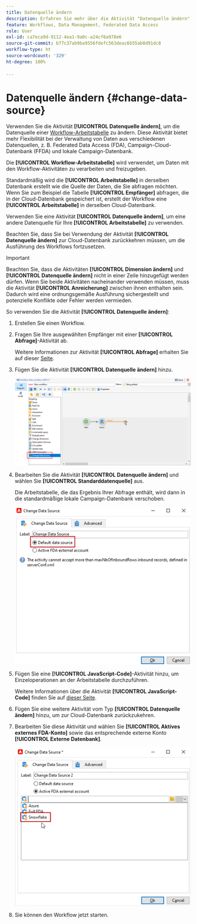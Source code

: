 ```yaml
---
title: Datenquelle ändern
description: Erfahren Sie mehr über die Aktivität "Datenquelle ändern".
feature: Workflows, Data Management, Federated Data Access
role: User
exl-id: ca7eca9d-9112-4ea1-9a0c-a24cf6a978e6
source-git-commit: b77c37ab9ba9556fdefc563deac6b55ab0d91dc8
workflow-type: ht
source-wordcount: '329'
ht-degree: 100%

---
```


# Datenquelle ändern {#change-data-source}

Verwenden Sie die Aktivität **[!UICONTROL Datenquelle ändern]**, um die Datenquelle einer [Workflow-Arbeitstabelle](use-workflow-data.md#workflow-temporary-work-table) zu ändern. Diese Aktivität bietet mehr Flexibilität bei der Verwaltung von Daten aus verschiedenen Datenquellen, z. B. Federated Data Access (FDA), Campaign-Cloud-Datenbank (FFDA) und lokale Campaign-Datenbank.

Die **[!UICONTROL Workflow-Arbeitstabelle]** wird verwendet, um Daten mit den Workflow-Aktivitäten zu verarbeiten und freizugeben.

Standardmäßig wird die **[!UICONTROL Arbeitstabelle]** in derselben Datenbank erstellt wie die Quelle der Daten, die Sie abfragen möchten.
Wenn Sie zum Beispiel die Tabelle **[!UICONTROL Empfänger]** abfragen, die in der Cloud-Datenbank gespeichert ist, erstellt der Workflow eine **[!UICONTROL Arbeitstabelle]** in derselben Cloud-Datenbank.

Verwenden Sie eine Aktivität **[!UICONTROL Datenquelle ändern]**, um eine andere Datenquelle für Ihre **[!UICONTROL Arbeitstabelle]** zu verwenden.

Beachten Sie, dass Sie bei Verwendung der Aktivität **[!UICONTROL Datenquelle ändern]** zur Cloud-Datenbank zurückkehren müssen, um die Ausführung des Workflows fortzusetzen.

>[!IMPORTANT]
>
>Beachten Sie, dass die Aktivitäten **[!UICONTROL Dimension ändern]** und **[!UICONTROL Datenquelle ändern]** nicht in einer Zeile hinzugefügt werden dürfen. Wenn Sie beide Aktivitäten nacheinander verwenden müssen, muss die Aktivität **[!UICONTROL Anreicherung]** zwischen ihnen enthalten sein. Dadurch wird eine ordnungsgemäße Ausführung sichergestellt und potenzielle Konflikte oder Fehler werden vermieden.

So verwenden Sie die Aktivität **[!UICONTROL Datenquelle ändern]**:

1. Erstellen Sie einen Workflow.

1. Fragen Sie Ihre ausgewählten Empfänger mit einer **[!UICONTROL Abfrage]**-Aktivität ab.

   Weitere Informationen zur Aktivität **[!UICONTROL Abfrage]** erhalten Sie auf dieser [Seite](query.md#create-a-query).

1. Fügen Sie die Aktivität **[!UICONTROL Datenquelle ändern]** hinzu.

   ![](assets/change-data-source.png)

1. Bearbeiten Sie die Aktivität **[!UICONTROL Datenquelle ändern]** und wählen Sie **[!UICONTROL Standarddatenquelle]** aus.

   Die Arbeitstabelle, die das Ergebnis Ihrer Abfrage enthält, wird dann in die standardmäßige lokale Campaign-Datenbank verschoben.

   ![](assets/change-data-source_2.png)

1. Fügen Sie eine **[!UICONTROL JavaScript-Code]**-Aktivität hinzu, um Einzeloperationen an der Arbeitstabelle durchzuführen.

   Weitere Informationen über die Aktivität **[!UICONTROL JavaScript-Code]** finden Sie auf [dieser Seite](sql-code-and-javascript-code.md#javascript-code).

1. Fügen Sie eine weitere Aktivität vom Typ **[!UICONTROL Datenquelle ändern]** hinzu, um zur Cloud-Datenbank zurückzukehren.

1. Bearbeiten Sie diese Aktivität und wählen Sie **[!UICONTROL Aktives externes FDA-Konto]** sowie das entsprechende externe Konto **[!UICONTROL Externe Datenbank]**.

   ![](assets/change-data-source_3.png)

1. Sie können den Workflow jetzt starten.
